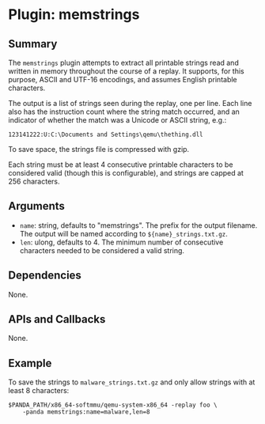 Plugin: memstrings
===========

Summary
-------

The `memstrings` plugin attempts to extract all printable strings read and written in memory throughout the course of a replay. It supports, for this purpose, ASCII and UTF-16 encodings, and assumes English printable characters.

The output is a list of strings seen during the replay, one per line. Each line also has the instruction count where the string match occurred, and an indicator of whether the match was a Unicode or ASCII string, e.g.:

    123141222:U:C:\Documents and Settings\qemu\thething.dll

To save space, the strings file is compressed with gzip.

Each string must be at least 4 consecutive printable characters to be considered valid (though this is configurable), and strings are capped at 256 characters.

Arguments
---------

* `name`: string, defaults to "memstrings". The prefix for the output filename. The output will be named according to `${name}_strings.txt.gz`.
* `len`: ulong, defaults to 4. The minimum number of consecutive characters needed to be considered a valid string.

Dependencies
------------

None.

APIs and Callbacks
------------------

None.

Example
-------

To save the strings to `malware_strings.txt.gz` and only allow strings with at least 8 characters:

    $PANDA_PATH/x86_64-softmmu/qemu-system-x86_64 -replay foo \
        -panda memstrings:name=malware,len=8
